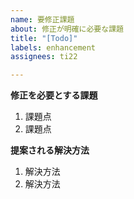 ```yaml
---
name: 要修正課題
about: 修正が明確に必要な課題
title: "[Todo]"
labels: enhancement
assignees: ti22

---
```


**修正を必要とする課題**

1. 課題点
2. 課題点

**提案される解決方法**

1. 解決方法
2. 解決方法
